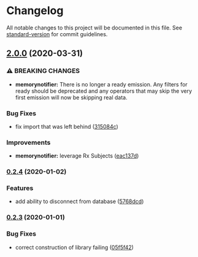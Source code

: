 # Changelog

All notable changes to this project will be documented in this file. See [standard-version](https://github.com/conventional-changelog/standard-version) for commit guidelines.

## [2.0.0](https://github.com/JamesTeague/cyrus/compare/v1.0.0...v2.0.0) (2020-03-31)


### ⚠ BREAKING CHANGES

* **memorynotifier:** There is no longer a ready emission. Any filters for ready should be deprecated and
any operators that may skip the very first emission will now be skipping real data.

### Bug Fixes

* fix import that was left behind ([315084c](https://github.com/JamesTeague/cyrus/commit/315084cdde748ca5978fd8f8d4e8f8effbd4fab0))


### Improvements

* **memorynotifier:** leverage Rx Subjects ([eac137d](https://github.com/JamesTeague/cyrus/commit/eac137d0f53771b097bbcef42ad4d407c022d6b7))

### [0.2.4](https://github.com/JamesTeague/cyrus/compare/v0.2.3...v0.2.4) (2020-01-02)


### Features

* add ability to disconnect from database ([5768dcd](https://github.com/JamesTeague/cyrus/commit/5768dcd7a099d99f6ac1bac0aac3740cb1f963e2))

### [0.2.3](https://github.com/JamesTeague/cyrus/compare/v0.2.2...v0.2.3) (2020-01-01)


### Bug Fixes

* correct construction of library failing ([05f5f42](https://github.com/JamesTeague/cyrus/commit/05f5f42f505f87691317d6b9d65a53b5a10c2931))
